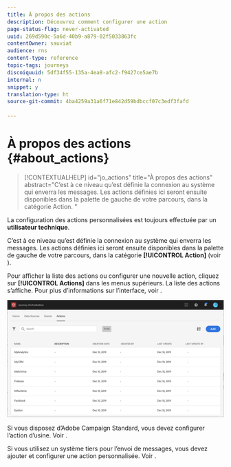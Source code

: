```yaml
---
title: À propos des actions
description: Découvrez comment configurer une action
page-status-flag: never-activated
uuid: 269d590c-5a6d-40b9-a879-02f5033863fc
contentOwner: sauviat
audience: rns
content-type: reference
topic-tags: journeys
discoiquuid: 5df34f55-135a-4ea8-afc2-f9427ce5ae7b
internal: n
snippet: y
translation-type: ht
source-git-commit: 4ba4259a31a6f71e842d59bdbccf07c3edf3fafd

---
```



# À propos des actions {#about_actions}

>[!CONTEXTUALHELP]
>id=&quot;jo_actions&quot;
>title=&quot;À propos des actions&quot;
>abstract=&quot;C’est à ce niveau qu’est définie la connexion au système qui enverra les messages. Les actions définies ici seront ensuite disponibles dans la palette de gauche de votre parcours, dans la catégorie Action. &quot;

La configuration des actions personnalisées est toujours effectuée par un **utilisateur technique**.

C’est à ce niveau qu’est définie la connexion au système qui enverra les messages. Les actions définies ici seront ensuite disponibles dans la palette de gauche de votre parcours, dans la catégorie **[!UICONTROL Action]** (voir [](../building-journeys/about-action-activities.md)).

Pour afficher la liste des actions ou configurer une nouvelle action, cliquez sur **[!UICONTROL Actions]** dans les menus supérieurs. La liste des actions s’affiche. Pour plus d’informations sur l’interface, voir [](../about/user-interface.md).

![](../assets/custom1.png)

Si vous disposez d’Adobe Campaign Standard, vous devez configurer l’action d’usine. Voir [](../action/working-with-adobe-campaign.md).

Si vous utilisez un système tiers pour l’envoi de messages, vous devez ajouter et configurer une action personnalisée. Voir [](../action/about-custom-action-configuration.md).
